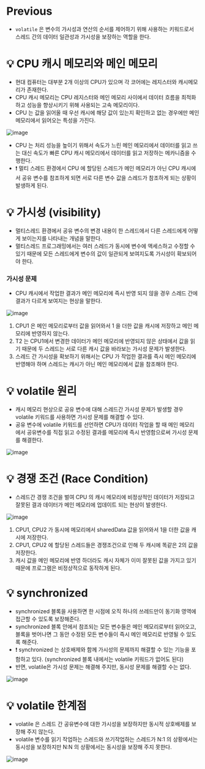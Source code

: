 # Previous

- `volatile` 은 변수의 가시성과 연산의 순서를 제어하기 위해 사용하는 키워드로서 스레드 간의 데이터 일관성과 가시성을 보장하는 역할을 한다.

# 💡 CPU 캐시 메모리와 메인 메모리

- 현대 컴퓨터는 대부분 2개 이상의 CPU가 있으며 각 코어에는 레지스터와 캐시메모리가 존재한다.
- CPU 캐시 메모리는 CPU 레지스터와 메인 메모리 사이에서 데이터 흐름을 최적화하고 성능을 향상시키기 위해 사용되는 고속 메모리이다.
- CPU 는 값을 읽어올 때 우선 캐시에 해당 값이 있는지 확인하고 없는 경우에만 메인 메모리에서 읽어오는 특성을 가진다.

![image](https://github.com/shin-je-woo/TIL/assets/39439576/e9588903-fb3e-4aca-8ebf-842663a29829)

- CPU 는 처리 성능을 높이기 위해서 속도가 느린 메인 메모리에서 데이터를 읽고 쓰는 대신 속도가 빠른 CPU 캐시 메모리에서 데이터를 읽고 저장하는 메카니즘을 수행한다.
- ❗ 멀티 스레드 환경에서 CPU 에 할당된 스레드가 메인 메모리가 아닌 CPU 캐시에서 공유 변수를 참조하게 되면 서로 다른 변수 값을 스레드가 참조하게 되는 상황이 발생하게 된다.

# 💡 가시성 (visibility)

- 멀티스레드 환경에서 공유 변수의 변경 내용이 한 스레드에서 다른 스레드에게 어떻게 보이는지를 나타내는 개념을 말한다.
- 멀티스레드 프로그래밍에서는 여러 스레드가 동시에 변수에 액세스하고 수정할 수 있기 때문에 모든 스레드에게 변수의 값이 일관되게 보여지도록 가시성이 확보되어야 한다.

### 가시성 문제

- CPU 캐시에서 작업한 결과가 메인 메모리에 즉시 반영 되지 않을 경우 스레드 간에 결과가 다르게 보여지는 현상을 말한다.

![image](https://github.com/shin-je-woo/TIL/assets/39439576/fd8e0ac7-5d6f-4fc5-9dd4-38fe67647983)

1) CPU1 은 메인 메모리로부터 값을 읽어와서 1 을 더한 값을 캐시에 저장하고 메인 메모리에 반영하지 않는다.
2) T2 는 CPU1에서 변경한 데이터가 메인 메모리에 반영되지 않은 상태에서 값을 읽기 때문에 두 스레드는 서로 다른 캐시 값을 바라보는 가시성 문제가 발생한다.
3) 스레드 간 가시성을 확보하기 위해서는 CPU 가 작업한 결과를 즉시 메인 메모리에 반영해야 하며 스레드는 캐시가 아닌 메인 메모리에서 값을 참조해야 한다.

# 💡 volatile 원리

- 캐시 메모리 현상으로 공유 변수에 대해 스레드간 가시성 문제가 발생할 경우 volatile 키워드를 사용하면 가시성 문제를 해결할 수 있다.
- 공유 변수에 volatile 키워드를 선언하면 CPU가 데이터 작업을 할 때 메인 메모리에서 공유변수를 직접 읽고 수정된 결과를 메모리에 즉시 반영함으로써 가시성 문제를 해결한다.

![image](https://github.com/shin-je-woo/TIL/assets/39439576/a26e0c02-0c3d-4933-a80d-e4ef416200e7)

# 💡 경쟁 조건 (Race Condition)

- 스레드간 경쟁 조건을 벌여 CPU 의 캐시 메모리에 비정상적인 데이터가 저장되고 잘못된 결과 데이터가 메인 메모리에 업데이트 되는 현상이 발생한다.

![image](https://github.com/shin-je-woo/TIL/assets/39439576/ce7a12e2-70e8-4601-9f31-db36451ddf22)

1) CPU1, CPU2 가 동시에 메모리에서 sharedData 값을 읽어와서 1을 더한 값을 캐시에 저장한다.
2) CPU1, CPU2 에 할당된 스레드들은 경쟁조건으로 인해 두 캐시에 똑같은 2의 값을 저장한다.
3) 캐시 값을 메인 메모리에 반영 하더라도 캐시 자체가 이미 잘못된 값을 가지고 있기 때문에 프로그램은 비정상적으로 동작하게 된다.

# 💡 synchronized

- synchronized 블록을 사용하면 한 시점에 오직 하나의 쓰레드만이 동기화 영역에 접근할 수 있도록 보장해준다.
- synchronized 블록 안에서 참조되는 모든 변수들은 메인 메모리로부터 읽어오고, 블록을 벗어나면 그 동안 수정된 모든 변수들이 즉시 메인 메모리로 반영될 수 있도록 해준다.
- ❗ synchronized 는 상호배제와 함께 가시성의 문제까지 해결할 수 있는 기능을 포함하고 있다. (synchronized 블록 내에서는 volatile 키워드가 없어도 된다)
- 반면, volatile은 가시성 문제는 해결해 주지만, 동시성 문제를 해결할 수는 없다.

![image](https://github.com/shin-je-woo/TIL/assets/39439576/1fe9604f-a12e-4efd-bc65-274470617267)

# 💡 volatile 한계점

- volatile 은 스레드 간 공유변수에 대한 가시성을 보장하지만 동시적 상호배제를 보장해 주지 않는다.
- volatile 변수를 읽기 작업하는 스레드와 쓰기작업하는 스레드가 N:1 의 상황에서는 동시성을 보장하지만 N:N 의 상황에서는 동시성을 보장해 주지 못한다.

![image](https://github.com/shin-je-woo/TIL/assets/39439576/8a104081-cea5-4aa8-a62e-11828b7dd34c)
